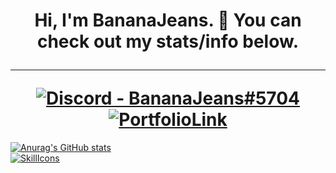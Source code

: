 <h1 align="center">Hi, I'm BananaJeans. 👋 You can check out my stats/info below. <br> <hr>
  <a href="http://discordapp.com/users/269514812881502209">
    <img src="https://img.shields.io/badge/Discord-BananaJeans-blue?style=for-the-badge&logo=discord" alt="Discord - BananaJeans#5704">
  </a>
  <a href="https://outdateddev.github.io">
    <img src="https://img.shields.io/badge/portfolio-outdateddev.github.io-3c00ff?style=for-the-badge&logo=github" alt="PortfolioLink">
  </a>
</h1>


<div>
  <div>
    <a href="https://github.com/anuraghazra/github-readme-stats">
      <img src="https://github-readme-stats.vercel.app/api?username=OutdatedDev" alt="Anurag's GitHub stats">
    </a>
  </div>
  <div>
    <a href="https://skillicons.dev">
      <img src="https://skillicons.dev/icons?i=js,php,postgres,html,css,lua,py" alt="SkillIcons">
    </a>
  </div>
</div>
